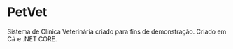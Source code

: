 # PetVet
Sistema de Clínica Veterinária criado para fins de demonstração.
Criado em C# e .NET CORE.
